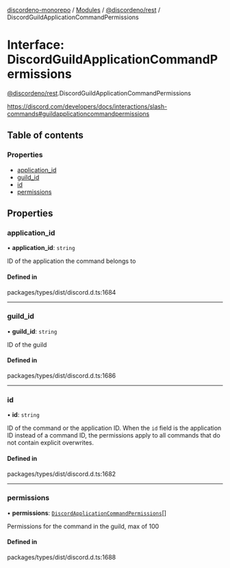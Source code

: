 [discordeno-monorepo](../README.md) / [Modules](../modules.md) / [@discordeno/rest](../modules/discordeno_rest.md) / DiscordGuildApplicationCommandPermissions

# Interface: DiscordGuildApplicationCommandPermissions

[@discordeno/rest](../modules/discordeno_rest.md).DiscordGuildApplicationCommandPermissions

https://discord.com/developers/docs/interactions/slash-commands#guildapplicationcommandpermissions

## Table of contents

### Properties

- [application_id](discordeno_rest.DiscordGuildApplicationCommandPermissions.md#application_id)
- [guild_id](discordeno_rest.DiscordGuildApplicationCommandPermissions.md#guild_id)
- [id](discordeno_rest.DiscordGuildApplicationCommandPermissions.md#id)
- [permissions](discordeno_rest.DiscordGuildApplicationCommandPermissions.md#permissions)

## Properties

### application_id

• **application_id**: `string`

ID of the application the command belongs to

#### Defined in

packages/types/dist/discord.d.ts:1684

---

### guild_id

• **guild_id**: `string`

ID of the guild

#### Defined in

packages/types/dist/discord.d.ts:1686

---

### id

• **id**: `string`

ID of the command or the application ID. When the `id` field is the application ID instead of a command ID, the permissions apply to all commands that do not contain explicit overwrites.

#### Defined in

packages/types/dist/discord.d.ts:1682

---

### permissions

• **permissions**: [`DiscordApplicationCommandPermissions`](discordeno_rest.DiscordApplicationCommandPermissions.md)[]

Permissions for the command in the guild, max of 100

#### Defined in

packages/types/dist/discord.d.ts:1688

